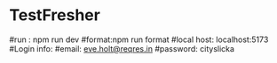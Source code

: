 # TestFresher
#run : npm run dev
#format:npm run format
#local host: localhost:5173
#Login info:
#email: eve.holt@reqres.in
#password: cityslicka
